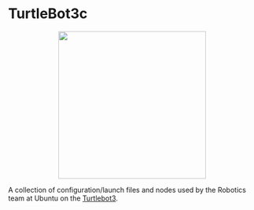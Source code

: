 # TurtleBot3c
<p align="center">
  <img src="https://github.com/ROBOTIS-GIT/emanual/blob/master/assets/images/platform/turtlebot3/logo_turtlebot3.png" width="300">
</p>

A collection of configuration/launch files and nodes used by the Robotics team at Ubuntu on the [Turtlebot3](https://www.turtlebot.com/).
